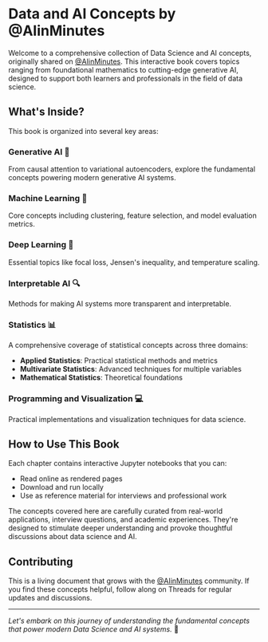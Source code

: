 # Data and AI Concepts by @AIinMinutes

Welcome to a comprehensive collection of Data Science and AI concepts, originally shared on [@AIinMinutes](https://threads.net/@AIinMinutes). This interactive book covers topics ranging from foundational mathematics to cutting-edge generative AI, designed to support both learners and professionals in the field of data science.

## What's Inside?

This book is organized into several key areas:

### **Generative AI** 🤖  
From causal attention to variational autoencoders, explore the fundamental concepts powering modern generative AI systems.

### **Machine Learning** 🔧  
Core concepts including clustering, feature selection, and model evaluation metrics.

### **Deep Learning** 🧠  
Essential topics like focal loss, Jensen's inequality, and temperature scaling.

### **Interpretable AI** 🔍  
Methods for making AI systems more transparent and interpretable.

### **Statistics** 📊  
A comprehensive coverage of statistical concepts across three domains:

- **Applied Statistics**: Practical statistical methods and metrics  
- **Multivariate Statistics**: Advanced techniques for multiple variables  
- **Mathematical Statistics**: Theoretical foundations  

### **Programming and Visualization** 💻  
Practical implementations and visualization techniques for data science.

## How to Use This Book

Each chapter contains interactive Jupyter notebooks that you can:

- Read online as rendered pages  
- Download and run locally  
- Use as reference material for interviews and professional work  

The concepts covered here are carefully curated from real-world applications, interview questions, and academic experiences. They're designed to stimulate deeper understanding and provoke thoughtful discussions about data science and AI.

## Contributing

This is a living document that grows with the [@AIinMinutes](https://threads.net/@AIinMinutes) community. If you find these concepts helpful, follow along on Threads for regular updates and discussions.

---

*Let's embark on this journey of understanding the fundamental concepts that power modern Data Science and AI systems.* 🚀
